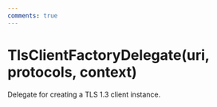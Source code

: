 ```yaml
---
comments: true
---
```

# TlsClientFactoryDelegate(uri, protocols, context)

Delegate for creating a TLS 1.3 client instance. 

